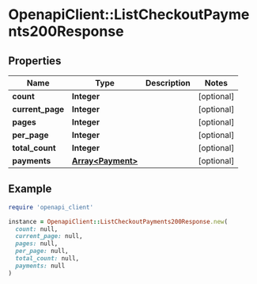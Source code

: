 # OpenapiClient::ListCheckoutPayments200Response

## Properties

| Name | Type | Description | Notes |
| ---- | ---- | ----------- | ----- |
| **count** | **Integer** |  | [optional] |
| **current_page** | **Integer** |  | [optional] |
| **pages** | **Integer** |  | [optional] |
| **per_page** | **Integer** |  | [optional] |
| **total_count** | **Integer** |  | [optional] |
| **payments** | [**Array&lt;Payment&gt;**](Payment.md) |  | [optional] |

## Example

```ruby
require 'openapi_client'

instance = OpenapiClient::ListCheckoutPayments200Response.new(
  count: null,
  current_page: null,
  pages: null,
  per_page: null,
  total_count: null,
  payments: null
)
```

